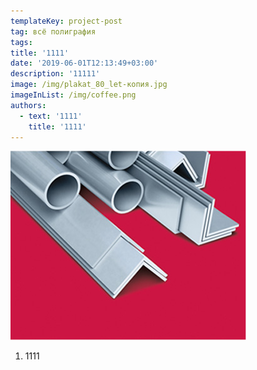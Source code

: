 ```yaml
---
templateKey: project-post
tag: всё полиграфия
tags:
title: '1111'
date: '2019-06-01T12:13:49+03:00'
description: '11111'
image: /img/plakat_80_let-копия.jpg
imageInList: /img/coffee.png
authors:
  - text: '1111'
    title: '1111'
---
```

![](/img/advertising1.jpg)

1. 1111
